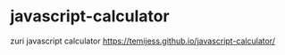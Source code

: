 # javascript-calculator
zuri javascript calculator
https://temijess.github.io/javascript-calculator/
